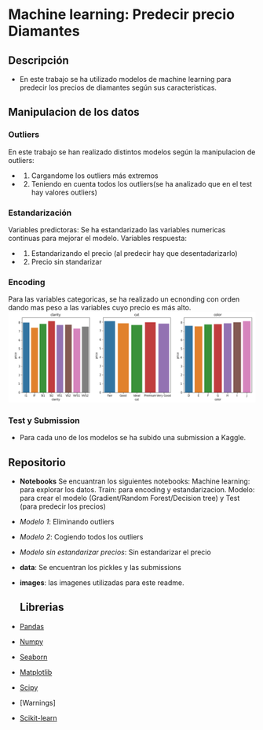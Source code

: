 # Machine learning: Predecir precio Diamantes

## Descripción

-  En este trabajo se ha utilizado modelos de machine learning para predecir los precios de diamantes según sus caracteristicas.

## Manipulacion de los datos
### Outliers

En este trabajo se han realizado distintos modelos según la manipulacion de outliers:

* 1. Cargandome los outliers más extremos
* 2. Teniendo en cuenta todos los outliers(se ha analizado que en el test hay valores outliers)
### Estandarización
Variables predictoras: Se ha estandarizado las variables numericas continuas para mejorar el modelo.
Variables respuesta:
* 1. Estandarizando el precio (al predecir hay que desentadarizarlo)
* 2. Precio sin standarizar 
### Encoding
Para las variables categoricas, se ha realizado un ecnonding con orden dando mas peso a las variables cuyo precio es más alto. ![Encoding](images/Encoding.png)



### Test y Submission
* Para cada uno de los modelos se ha subido una submission a Kaggle.


## Repositorio

- **Notebooks** Se encuantran los siguientes notebooks: Machine learning: para explorar los datos. Train: para encoding y estandarizacion. Modelo: para crear el modelo (Gradient/Random Forest/Decision tree) y Test (para predecir los precios)
- *Modelo 1*: Eliminando outliers
- *Modelo 2*: Cogiendo todos los outliers
- *Modelo sin estandarizar precios*: Sin estandarizar el precio
- **data**: Se encuentran los pickles y las submissions
- **images**: las imagenes utilizadas para este readme. 
        
   ## Librerias
- [Pandas](https://pandas.pydata.org/)
- [Numpy](https://numpy.org/)
- [Seaborn](https://seaborn.pydata.org/)
- [Matplotlib](https://matplotlib.org/)
- [Scipy](https://scipy.org/)
- [Warnings]
- [Scikit-learn](https://docs.python.org/3/library/warnings.html)

